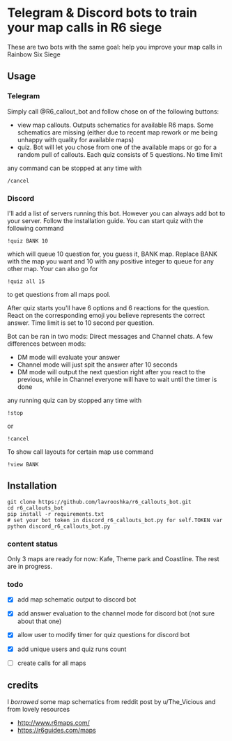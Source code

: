 # Telegram & Discord bots to train your map calls in R6 siege
These are two bots with the same goal: help you improve your map calls in Rainbow Six Siege   

## Usage
### Telegram
Simply call @R6_callout_bot and follow chose on of the following buttons:
* view map callouts. Outputs schematics for available R6 maps. Some schematics are missing (either due to recent map rework or me being unhappy with quality for available maps)
* quiz. Bot will let you chose from one of the available maps or go for a random pull of callouts. Each quiz consists of 5 questions. No time limit 

any command can be stopped at any time with 
```
/cancel
```


### Discord
I'll add a list of servers running this bot. However you can always add bot to your server. Follow the installation guide.
You can start quiz with the following command 
````
!quiz BANK 10
````
which will queue 10 question for, you guess it, BANK map. Replace BANK with the map you want and 10 with any positive integer to queue for any other map.
Your can also go for
````
!quiz all 15
```` 
to get questions from all maps pool.

After quiz starts you'll have 6 options and 6 reactions for the question. React on the corresponding emoji you believe represents the correct answer.
Time limit is set to 10 second per question. 

Bot can be ran in two mods: Direct messages and Channel chats. A few differences between mods:
* DM mode will evaluate your answer
* Channel mode will just spit the answer after 10 seconds
* DM mode will output the next question right after you react to the previous, while in Channel everyone will have to wait until the timer is done

any running quiz can by stopped any time with
````
!stop
````
or
````
!cancel
````

To show call layouts for certain map use command
````
!view BANK
````

## Installation

```
git clone https://github.com/lavrooshka/r6_callouts_bot.git
cd r6_callouts_bot
pip install -r requirements.txt
# set your bot token in discord_r6_callouts_bot.py for self.TOKEN var 
python discord_r6_callouts_bot.py
```

### content status
Only 3 maps are ready for now: Kafe, Theme park and Coastline.
The rest are in progress.


### todo
- [x] add map schematic output to discord bot
- [x] add answer evaluation to the channel mode for discord bot (not sure about that one)
- [x] allow user to modify timer for quiz questions for discord bot
- [x] add unique users and quiz runs count
- [ ] create calls for all maps



## credits
I *borrowed* some map schematics from reddit post by u/The_Vicious
and from lovely resources 
* http://www.r6maps.com/
* https://r6guides.com/maps 
